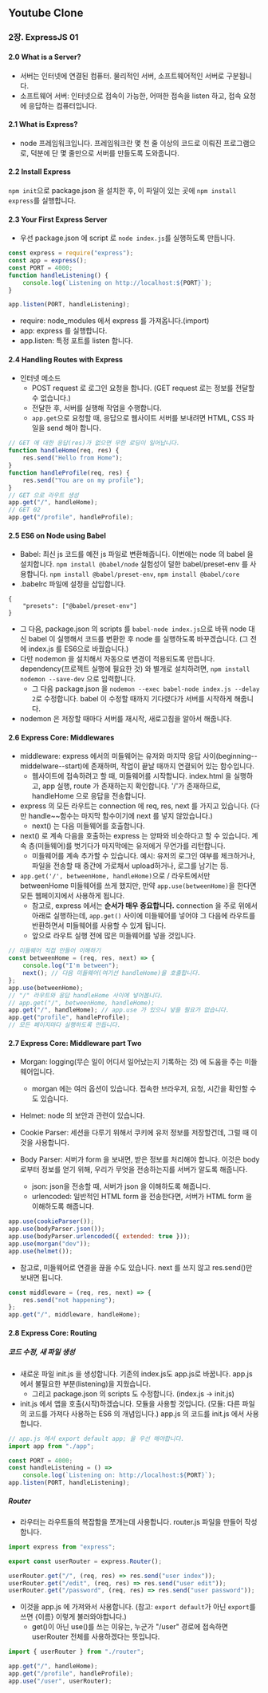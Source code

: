 ## Youtube Clone

### 2장. ExpressJS 01

#### 2.0 What is a Server?

-   서버는 인터넷에 연결된 컴퓨터. 물리적인 서버, 소프트웨어적인 서버로 구분됩니다.
-   소프트웨어 서버: 인터넷으로 접속이 가능한, 어떠한 접속을 listen 하고, 접속 요청에 응답하는 컴퓨터입니다.

#### 2.1 What is Express?

-   node 프레임워크입니다. 프레임워크란 몇 천 줄 이상의 코드로 이뤄진 프로그램으로, 덕분에 단 몇 줄만으로 서버를 만들도록 도와줍니다.

#### 2.2 Install Express

`npm init`으로 package.json 을 설치한 후, 이 파일이 있는 곳에 `npm install express`를 실행합니다.

#### 2.3 Your First Express Server

-   우선 package.json 에 script 로 `node index.js`를 실행하도록 만듭니다.

```javascript
const express = require("express");
const app = express();
const PORT = 4000;
function handleListening() {
    console.log(`Listening on http://localhost:${PORT}`);
}

app.listen(PORT, handleListening);
```

-   require: node_modules 에서 express 를 가져옵니다.(import)
-   app: express 를 실행합니다.
-   app.listen: 특정 포트를 listen 합니다.

#### 2.4 Handling Routes with Express

-   인터넷 메소드
    -   POST request 로 로그인 요청을 합니다. (GET request 로는 정보를 전달할 수 없습니다.)
    -   전달한 후, 서버를 실행해 작업을 수행합니다.
    -   `app.get`으로 요청할 때, 응답으로 웹사이트 서버를 보내려면 HTML, CSS 파일을 send 해야 합니다.

```javascript
// GET 에 대한 응답(res)가 없으면 무한 로딩이 일어납니다.
function handleHome(req, res) {
    res.send("Hello from Home");
}
function handleProfile(req, res) {
    res.send("You are on my profile");
}
// GET 으로 라우트 생성
app.get("/", handleHome);
// GET 02
app.get("/profile", handleProfile);
```

#### 2.5 ES6 on Node using Babel

-   Babel: 최신 js 코드를 예전 js 파일로 변환해줍니다. 이번에는 node 의 babel 을 설치합니다. `npm install @babel/node` 실험성이 덜한 babel/preset-env 를 사용합니다. `npm install @babel/preset-env`, `npm install @babel/core`
-   .babelrc 파일에 설정을 삽입합니다.

```
{
    "presets": ["@babel/preset-env"]
}
```

-   그 다음, package.json 의 scripts 를 `babel-node index.js`으로 바꿔 node 대신 babel 이 실행해서 코드를 변환한 후 node 를 실행하도록 바꾸겠습니다. (그 전에 index.js 를 ES6으로 바꿨습니다.)
-   다만 nodemon 을 설치해서 자동으로 변경이 적용되도록 만듭니다. dependency(프로젝트 실행에 필요한 것) 와 별개로 설치하려면, `npm install nodemon --save-dev` 으로 입력합니다.
    -   그 다음 package.json 을 `nodemon --exec babel-node index.js --delay 2`로 수정합니다. babel 이 수정할 때까지 기다렸다가 서버를 시작하게 해줍니다.
-   nodemon 은 저장할 때마다 서버를 재시작, 새로고침을 알아서 해줍니다.

#### 2.6 Express Core: Middlewares

-   middleware: express 에서의 미들웨어는 유저와 마지막 응답 사이(beginning--middelware--start)에 존재하며, 작업이 끝날 때까지 연결되어 있는 함수입니다.
    -   웹사이트에 접속하려고 할 때, 미들웨어를 시작합니다. index.html 을 실행하고, app 실행, route 가 존재하는지 확인합니다. '/'가 존재하므로, handleHome 으로 응답을 전송합니다.
-   express 의 모든 라우트는 connection 에 req, res, next 를 가지고 있습니다. (다만 handle~~함수는 마지막 함수이기에 next 를 넣지 않았습니다.)
    -   next() 는 다음 미들웨어를 호출합니다.
-   next() 로 계속 다음을 호출하는 express 는 양파와 비슷하다고 할 수 있습니다. 계속 층(미들웨어)를 벗기다가 마지막에는 유저에거 무언가를 리턴합니다.
    -   미들웨어를 계속 추가할 수 있습니다. 예시: 유저의 로그인 여부를 체크하거나, 파일을 전송할 때 중간에 가로채서 upload하거나, 로그를 남기는 등.
-   `app.get('/', betweenHome, handleHome)`으로 / 라우트에서만 betweenHome 미들웨어를 쓰게 했지만, 만약 `app.use(betweenHome)`을 한다면 모든 웹페이지에서 사용하게 됩니다.
    -   참고로, express 에서는 **순서가 매우 중요합니다.** connection 을 주로 위에서 아래로 실행하는데, `app.get()` 사이에 미들웨어를 넣어야 그 다음에 라우트를 반환하면서 미들웨어를 사용할 수 있게 됩니다.
    -   앞으로 라우트 실행 전에 많은 미들웨어를 넣을 것입니다.

```javascript
// 미들웨어 직접 만들어 이해하기
const betweenHome = (req, res, next) => {
    console.log("I'm between");
    next(); // 다음 미들웨어(여기선 handleHome)을 호출합니다.
};
app.use(betweenHome);
// "/" 라우트와 응답 handleHome 사이에 넣어봅니다.
// app.get("/", betweenHome, handleHome);
app.get("/", handleHome); // app.use 가 있으니 넣을 필요가 없습니다.
app.get("profile", handleProfile);
// 모든 페이지마다 실행하도록 만듭니다.
```

#### 2.7 Express Core: Middleware part Two

-   Morgan: logging(무슨 일이 어디서 일어났는지 기록하는 것) 에 도움을 주는 미들웨어입니다.
    -   morgan 에는 여러 옵션이 있습니다. 접속한 브라우저, 요청, 시간을 확인할 수도 있습니다.
-   Helmet: node 의 보안과 관련이 있습니다.
-   Cookie Parser: 세션을 다루기 위해서 쿠키에 유저 정보를 저장할건데, 그럴 때 이것을 사용합니다.
-   Body Parser: 서버가 form 을 보내면, 받은 정보를 처리해야 합니다. 이것은 body 로부터 정보를 얻기 위해, 우리가 무엇을 전송하는지를 서버가 알도록 해줍니다.

    -   json: json을 전송할 때, 서버가 json 을 이해하도록 해줍니다.
    -   urlencoded: 일반적인 HTML form 을 전송한다면, 서버가 HTML form 을 이해하도록 해줍니다.

```javascript
app.use(cookieParser());
app.use(bodyParser.json());
app.use(bodyParser.urlencoded({ extended: true }));
app.use(morgan("dev"));
app.use(helmet());
```

-   참고로, 미들웨어로 연결을 끊을 수도 있습니다. next 를 쓰지 않고 res.send()만 보내면 됩니다.

```javascript
const middleware = (req, res, next) => {
    res.send("not happening");
};
app.get("/", middleware, handleHome);
```

#### 2.8 Express Core: Routing

##### 코드 수정, 새 파일 생성

-   새로운 파일 init.js 을 생성합니다. 기존의 index.js도 app.js로 바꿉니다. app.js 에서 불필요한 부분(listening)을 지웠습니다.
    -   그리고 package.json 의 scripts 도 수정합니다. (index.js -> init.js)
-   init.js 에서 앱을 호출(시작)하겠습니다. 모듈을 사용할 것입니다. (모듈: 다른 파일의 코드를 가져다 사용하는 ES6 의 개념입니다.) app.js 의 코드를 init.js 에서 사용합니다.

```javascript
// app.js 에서 export default app; 을 우선 해야합니다.
import app from "./app";

const PORT = 4000;
const handleListening = () =>
    console.log(`Listening on: http://localhost:${PORT}`);
app.listen(PORT, handleListening);
```

##### Router

-   라우터는 라우트들의 복잡함을 쪼개는데 사용합니다. router.js 파일을 만들어 작성합니다.

```javascript
import express from "express";

export const userRouter = express.Router();

userRouter.get("/", (req, res) => res.send("user index"));
userRouter.get("/edit", (req, res) => res.send("user edit"));
userRouter.get("/password", (req, res) => res.send("user password"));
```

-   이것을 app.js 에 가져와서 사용합니다. (참고: `export default`가 아닌 `export`를 쓰면 {이름} 이렇게 불러와야합니다.)
    -   get()이 아닌 use()를 쓰는 이유는, 누군가 "/user" 경로에 접속하면 userRouter 전체를 사용하겠다는 뜻입니다.

```javascript
import { userRouter } from "./router";

app.get("/", handleHome);
app.get("/profile", handleProfile);
app.use("/user", userRouter);
```
